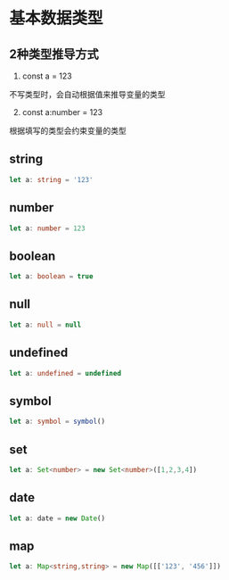 # 基本数据类型

## 2种类型推导方式

1. const a = 123

不写类型时，会自动根据值来推导变量的类型

2. const a:number = 123

根据填写的类型会约束变量的类型

## string

```ts
let a: string = '123'
```

## number

```ts
let a: number = 123
```

## boolean

```ts
let a: boolean = true
```

## null

```ts
let a: null = null
```

## undefined

```ts
let a: undefined = undefined
```

## symbol

```ts
let a: symbol = symbol()
```

## set

```ts
let a: Set<number> = new Set<number>([1,2,3,4])
```

## date

```ts
let a: date = new Date()
```

## map

```ts
let a: Map<string,string> = new Map([['123', '456']])
```
